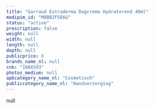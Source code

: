 ```yaml
---
title: "Garraud Extraderma Dagcreme Hydraterend 40ml"
medipim_id: "M8BB2F5E6G"
status: "active"
prescription: false
weight: null
width: null
length: null
depth: null
publicprice: 0
brands_name_nl: null
cnk: "1666593"
photos_medium: null
apbcategory_name_nl: "Cosmetisch"
publiccategory_name_nl: "Handverzorging"
---
```

null
